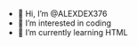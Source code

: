 - 👋 Hi, I’m @ALEXDEX376
- 👀 I’m interested in coding
- 🌱 I’m currently learning HTML

<!---
ALEXDEX376/ALEXDEX376 is a ✨ special ✨ repository because its `README.md` (this file) appears on your GitHub profile.
--->
